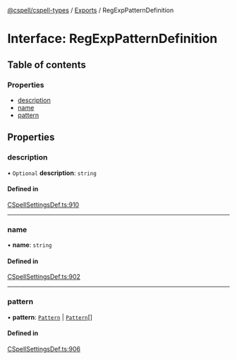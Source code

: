 [@cspell/cspell-types](../README.md) / [Exports](../modules.md) / RegExpPatternDefinition

# Interface: RegExpPatternDefinition

## Table of contents

### Properties

- [description](RegExpPatternDefinition.md#description)
- [name](RegExpPatternDefinition.md#name)
- [pattern](RegExpPatternDefinition.md#pattern)

## Properties

### description

• `Optional` **description**: `string`

#### Defined in

[CSpellSettingsDef.ts:910](https://github.com/streetsidesoftware/cspell/blob/6865ad5/packages/cspell-types/src/CSpellSettingsDef.ts#L910)

___

### name

• **name**: `string`

#### Defined in

[CSpellSettingsDef.ts:902](https://github.com/streetsidesoftware/cspell/blob/6865ad5/packages/cspell-types/src/CSpellSettingsDef.ts#L902)

___

### pattern

• **pattern**: [`Pattern`](../modules.md#pattern) \| [`Pattern`](../modules.md#pattern)[]

#### Defined in

[CSpellSettingsDef.ts:906](https://github.com/streetsidesoftware/cspell/blob/6865ad5/packages/cspell-types/src/CSpellSettingsDef.ts#L906)

